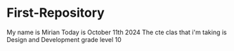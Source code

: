 # First-Repository
My name is Mirian 
Today is October 11th 2024
The cte clas that i'm taking is Design and Development grade level 10
